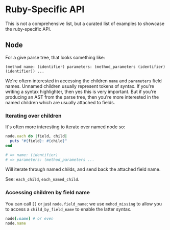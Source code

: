 # Ruby-Specific API

This is not a comprehensive list, but a curated list of examples to showcase the ruby-specific API.

## Node

For a give parse tree, that looks something like:

```
(method name: (identifier) parameters: (method_parameters (identifier) (identifier)) ...
```

We're oftern interested in accessing the children `name` and `parameters` field names.
Unnamed children usually represent tokens of syntax. If you're writing a syntax highlighter,
then yes this is very important. But if you're producing an AST from the parse tree, then
you're more interested in the named children which are usually attached to fields.

### Iterating over children

It's often more interesting to iterate over named node so:

``` ruby
node.each do |field, child|
  puts "#{field}: #{child}"
end

# => name: (identifier)
# => parameters: (method_parameters ...
```

Will iterate through named childs, and send back the attached field name.

See: `each_child`, `each_named_child`.

### Accessing children by field name

You can call `[]` or just `node.field_name`; we use `mehod_missing` to allow you
to access a `child_by_field_name` to enable the latter syntax.

``` ruby
node[:name] # or even
node.name
```

